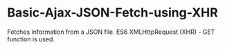 # Basic-Ajax-JSON-Fetch-using-XHR
Fetches information from a JSON file.
ES6 XMLHttpRequest (XHR) - GET function is used.

